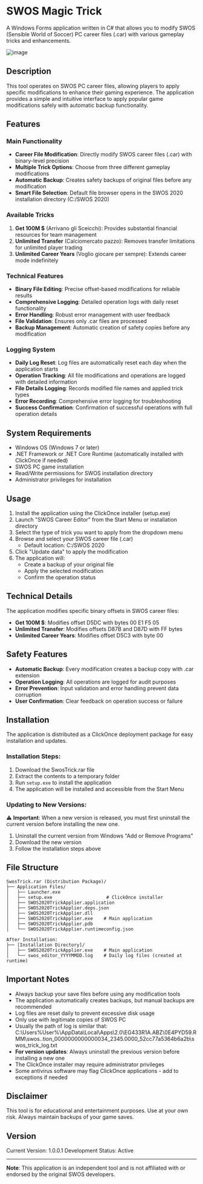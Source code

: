 # SWOS Magic Trick

A Windows Forms application written in C# that allows you to modify SWOS (Sensible World of Soccer) PC career files (.car) with various gameplay tricks and enhancements.

![image](https://github.com/user-attachments/assets/52dc026d-c86d-42c4-9f6e-f4d36cff925a)


## Description

This tool operates on SWOS PC career files, allowing players to apply specific modifications to enhance their gaming experience. The application provides a simple and intuitive interface to apply popular game modifications safely with automatic backup functionality.

## Features

### Main Functionality
- **Career File Modification**: Directly modify SWOS career files (.car) with binary-level precision
- **Multiple Trick Options**: Choose from three different gameplay modifications
- **Automatic Backup**: Creates safety backups of original files before any modification
- **Smart File Selection**: Default file browser opens in the SWOS 2020 installation directory (C:/SWOS 2020)

### Available Tricks
1. **Get 100M $** (Arrivano gli Sceicchi): Provides substantial financial resources for team management
2. **Unlimited Transfer** (Calciomercato pazzo): Removes transfer limitations for unlimited player trading
3. **Unlimited Career Years** (Voglio giocare per sempre): Extends career mode indefinitely

### Technical Features
- **Binary File Editing**: Precise offset-based modifications for reliable results
- **Comprehensive Logging**: Detailed operation logs with daily reset functionality
- **Error Handling**: Robust error management with user feedback
- **File Validation**: Ensures only .car files are processed
- **Backup Management**: Automatic creation of safety copies before any modification

### Logging System
- **Daily Log Reset**: Log files are automatically reset each day when the application starts
- **Operation Tracking**: All file modifications and operations are logged with detailed information
- **File Details Logging**: Records modified file names and applied trick types
- **Error Recording**: Comprehensive error logging for troubleshooting
- **Success Confirmation**: Confirmation of successful operations with full operation details

## System Requirements

- Windows OS (Windows 7 or later)
- .NET Framework or .NET Core Runtime (automatically installed with ClickOnce if needed)
- SWOS PC game installation
- Read/Write permissions for SWOS installation directory
- Administrator privileges for installation

## Usage

1. Install the application using the ClickOnce installer (setup.exe)
2. Launch "SWOS Career Editor" from the Start Menu or installation directory
3. Select the type of trick you want to apply from the dropdown menu
4. Browse and select your SWOS career file (.car)
   - Default location: C:/SWOS 2020
5. Click "Update data" to apply the modification
6. The application will:
   - Create a backup of your original file
   - Apply the selected modification
   - Confirm the operation status

## Technical Details

The application modifies specific binary offsets in SWOS career files:
- **Get 100M $**: Modifies offset D5DC with bytes 00 E1 F5 05
- **Unlimited Transfer**: Modifies offsets D87B and D87D with FF bytes
- **Unlimited Career Years**: Modifies offset D5C3 with byte 00

## Safety Features

- **Automatic Backup**: Every modification creates a backup copy with .car extension
- **Operation Logging**: All operations are logged for audit purposes
- **Error Prevention**: Input validation and error handling prevent data corruption
- **User Confirmation**: Clear feedback on operation success or failure

## Installation

The application is distributed as a ClickOnce deployment package for easy installation and updates.

### Installation Steps:
1. Download the SwosTrick.rar file
2. Extract the contents to a temporary folder
3. Run `setup.exe` to install the application
4. The application will be installed and accessible from the Start Menu

### Updating to New Versions:
⚠️ **Important**: When a new version is released, you must first uninstall the current version before installing the new one.
1. Uninstall the current version from Windows "Add or Remove Programs"
2. Download the new version
3. Follow the installation steps above

## File Structure

```
SwosTrick.rar (Distribution Package)/
├── Application Files/
│   ├── Launcher.exe
│   ├── setup.exe                    # ClickOnce installer
│   ├── SWOS2020TrickApplier.application
│   ├── SWOS2020TrickApplier.deps.json
│   ├── SWOS2020TrickApplier.dll
│   ├── SWOS2020TrickApplier.exe    # Main application
│   ├── SWOS2020TrickApplier.pdb
│   └── SWOS2020TrickApplier.runtimeconfig.json

After Installation:
├── [Installation Directory]/
│   ├── SWOS2020TrickApplier.exe    # Main application
│   └── swos_editor_YYYYMMDD.log    # Daily log files (created at runtime)
```

## Important Notes

- Always backup your save files before using any modification tools
- The application automatically creates backups, but manual backups are recommended
- Log files are reset daily to prevent excessive disk usage
- Only use with legitimate copies of SWOS PC
- Usually the path of log is similar that: C:\Users\%User%\AppData\Local\Apps\2.0\EG433R1A.ABZ\0E4PYD59.RMM\swos..tion_0000000000000034_2345.0000_52cc77a5364b6a2b\swos_trick_log.txt
- **For version updates**: Always uninstall the previous version before installing a new one
- The ClickOnce installer may require administrator privileges
- Some antivirus software may flag ClickOnce applications - add to exceptions if needed

## Disclaimer

This tool is for educational and entertainment purposes. Use at your own risk. Always maintain backups of your game saves.

## Version

Current Version: 1.0.0.1
Development Status: Active

---

**Note**: This application is an independent tool and is not affiliated with or endorsed by the original SWOS developers.
